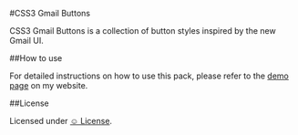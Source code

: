 #CSS3 Gmail Buttons

CSS3 Gmail Buttons is a collection of button styles inspired by the new Gmail UI.

##How to use

For detailed instructions on how to use this pack, please refer to the <a href="http://adamwhitcroft.com/lab/css3-gmail-buttons/">demo page</a> on my website.

##License

Licensed under <a href="http://licence.visualidiot.com/">&#9786; License</a>.